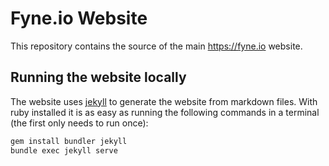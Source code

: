 # Fyne.io Website

This repository contains the source of the main https://fyne.io website.

## Running the website locally

The website uses [jekyll](https://jekyllrb.com/) to generate the website from markdown files.
With ruby installed it is as easy as running the following commands in a terminal (the first only needs to run once):
```bash
gem install bundler jekyll
bundle exec jekyll serve
```
